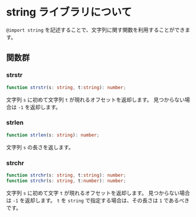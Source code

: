 # string ライブラリについて

`@import string` を記述することで、文字列に関す関数を利用することができます。

## 関数群

### strstr

```ts
function strstr(s: string, t:string): number;
```

文字列 `s` に初めて文字列 `t` が現れるオフセットを返却します。
見つからない場合は `-1` を返却します。


### strlen

```ts
function strlen(s: string): number;
```

文字列 `s` の長さを返します。


### strchr
```ts
function strchr(s: string, t:string): number;
function strchr(s: string, t:number): number;
```

文字列 `s` に初めて文字 `t` が現れるオフセットを返却します。
見つからない場合は `-1` を返却します。
`t` を `string` で指定する場合は、その長さは `1` であるべきです。
